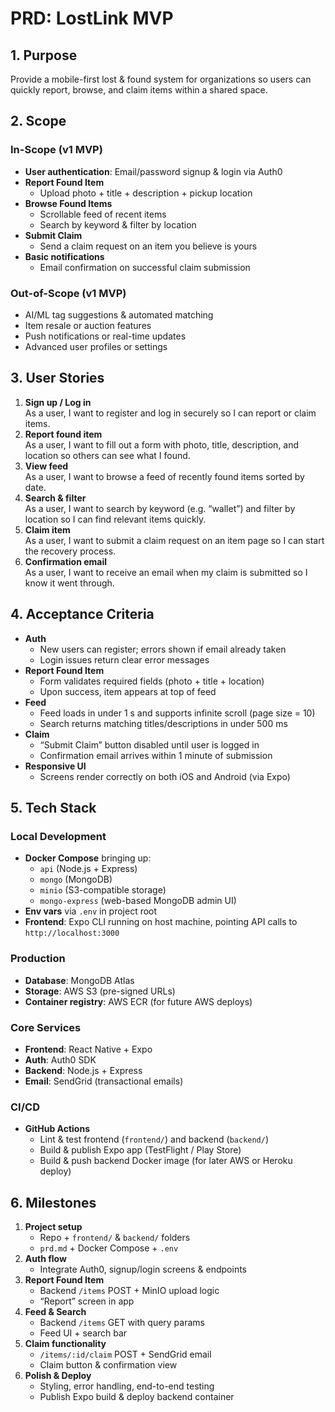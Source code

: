 # PRD: LostLink MVP

## 1. Purpose
Provide a mobile-first lost & found system for organizations so users can quickly report, browse, and claim items within a shared space.

## 2. Scope

### In-Scope (v1 MVP)
- **User authentication**: Email/password signup & login via Auth0  
- **Report Found Item**  
  - Upload photo + title + description + pickup location  
- **Browse Found Items**  
  - Scrollable feed of recent items  
  - Search by keyword & filter by location  
- **Submit Claim**  
  - Send a claim request on an item you believe is yours  
- **Basic notifications**  
  - Email confirmation on successful claim submission  

### Out-of-Scope (v1 MVP)
- AI/ML tag suggestions & automated matching  
- Item resale or auction features  
- Push notifications or real-time updates  
- Advanced user profiles or settings  

## 3. User Stories
1. **Sign up / Log in**  
   As a user, I want to register and log in securely so I can report or claim items.  
2. **Report found item**  
   As a user, I want to fill out a form with photo, title, description, and location so others can see what I found.  
3. **View feed**  
   As a user, I want to browse a feed of recently found items sorted by date.  
4. **Search & filter**  
   As a user, I want to search by keyword (e.g. “wallet”) and filter by location so I can find relevant items quickly.  
5. **Claim item**  
   As a user, I want to submit a claim request on an item page so I can start the recovery process.  
6. **Confirmation email**  
   As a user, I want to receive an email when my claim is submitted so I know it went through.

## 4. Acceptance Criteria
- **Auth**  
  - New users can register; errors shown if email already taken  
  - Login issues return clear error messages  
- **Report Found Item**  
  - Form validates required fields (photo + title + location)  
  - Upon success, item appears at top of feed  
- **Feed**  
  - Feed loads in under 1 s and supports infinite scroll (page size = 10)  
  - Search returns matching titles/descriptions in under 500 ms  
- **Claim**  
  - “Submit Claim” button disabled until user is logged in  
  - Confirmation email arrives within 1 minute of submission  
- **Responsive UI**  
  - Screens render correctly on both iOS and Android (via Expo)  

## 5. Tech Stack

### Local Development
- **Docker Compose** bringing up:  
  - `api` (Node.js + Express)  
  - `mongo` (MongoDB)  
  - `minio` (S3-compatible storage)  
  - `mongo-express` (web-based MongoDB admin UI)  
- **Env vars** via `.env` in project root  
- **Frontend**: Expo CLI running on host machine, pointing API calls to `http://localhost:3000`

### Production
- **Database**: MongoDB Atlas  
- **Storage**: AWS S3 (pre-signed URLs)  
- **Container registry**: AWS ECR (for future AWS deploys)  

### Core Services
- **Frontend**: React Native + Expo  
- **Auth**: Auth0 SDK  
- **Backend**: Node.js + Express  
- **Email**: SendGrid (transactional emails)  

### CI/CD
- **GitHub Actions**  
  - Lint & test frontend (`frontend/`) and backend (`backend/`)  
  - Build & publish Expo app (TestFlight / Play Store)  
  - Build & push backend Docker image (for later AWS or Heroku deploy)  

## 6. Milestones
1. **Project setup**  
   - Repo + `frontend/` & `backend/` folders  
   - `prd.md` + Docker Compose + `.env`  
2. **Auth flow**  
   - Integrate Auth0, signup/login screens & endpoints  
3. **Report Found Item**  
   - Backend `/items` POST + MinIO upload logic  
   - “Report” screen in app  
4. **Feed & Search**  
   - Backend `/items` GET with query params  
   - Feed UI + search bar  
5. **Claim functionality**  
   - `/items/:id/claim` POST + SendGrid email  
   - Claim button & confirmation view  
6. **Polish & Deploy**  
   - Styling, error handling, end-to-end testing  
   - Publish Expo build & deploy backend container
